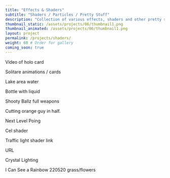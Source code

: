 ```yaml
---
title: "Effects & Shaders"
subtitle: "Shaders / Particles / Pretty Stuff"
description: "Collection of various effects, shaders and other pretty stuff I've made. Prepare your eyes."
thumbnail_static: /assets/projects/06/thumbnail1.png
thumbnail_animated: /assets/projects/06/thumbnail1.png
layout: project
permalink: /projects/shaders/
weight: 60 # Order for gallery
coming_soon: true
---
```




Video of holo card


Solitare animations / cards


Lake area water


Bottle with liquid


Shooty Ballz full weapons


Cutting orange guy in half.



Next Level Poing


Cel shader

Traffic light shader link



URL

Crystal Lighting


I Can See a Rainbow 220520
grass/flowers

